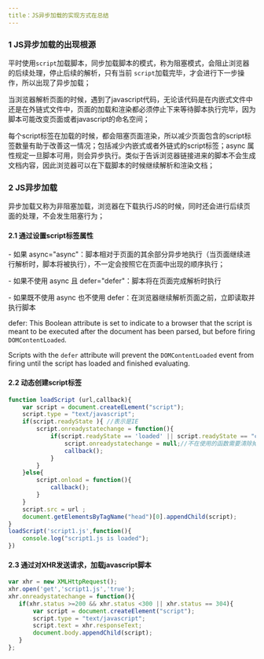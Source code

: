```yaml
---
title：JS异步加载的实现方式在总结
---
```


### 1 JS异步加载的出现根源

平时使用`script`加载脚本，同步加载脚本的模式，称为阻塞模式，会阻止浏览器的后续处理，停止后续的解析，只有当前 `script`加载完毕，才会进行下一步操作，所以出现了异步加载；

当浏览器解析页面的时候，遇到了javascript代码，无论该代码是在内嵌式文件中还是在外链式文件中，页面的加载和渲染都必须停止下来等待脚本执行完毕，因为脚本可能改变页面或者javascript的命名空间；

每个script标签在加载的时候，都会阻塞页面渲染，所以减少页面包含的script标签数量有助于改善这一情况；包括减少内嵌式或者外链式的script标签；async 属性规定一旦脚本可用，则会异步执行。类似于告诉浏览器链接进来的脚本不会生成文档内容，因此浏览器可以在下载脚本的时候继续解析和渲染文档；

### 2 JS异步加载

异步加载又称为非阻塞加载，浏览器在下载执行JS的时候，同时还会进行后续页面的处理，不会发生阻塞行为；

#### 2.1 通过设置script标签属性

\- 如果 async="async"：脚本相对于页面的其余部分异步地执行（当页面继续进行解析时，脚本将被执行），不一定会按照它在页面中出现的顺序执行； 

\- 如果不使用 async 且 defer="defer"：脚本将在页面完成解析时执行 

\- 如果既不使用 async 也不使用 defer：在浏览器继续解析页面之前，立即读取并执行脚本 

defer: This Boolean attribute is set to indicate to a browser that the script is meant to be executed after the document has been parsed, but before firing `DOMContentLoaded`.

Scripts with the `defer` attribute will prevent the `DOMContentLoaded` event from firing until the script has loaded and finished evaluating.

#### 2.2 动态创建script标签

```javascript
function loadScript (url,callback){
    var script = document.createELement("script");
    script.type = "text/javascript";
    if(script.readyState ){	//表示是IE
        script.onreadystatechange = function(){
            if(script.readyState == 'loaded' || script.readyState == "complete"){
                script.onreadystatechange = null;//不在使用的函数需要清除掉，减少对内存的占用
                callback();
            }
        }
    }else{
        script.onload = function(){
            callback();
        }
    }
    script.src = url ;
    document.getElementsByTagName("head")[0].appendChild(script);
}
loadScript('script1.js',function(){
    console.log("script1.js is loaded");
})
```

#### 2.3 通过对XHR发送请求，加载javascript脚本

 ```javascript
var xhr = new XMLHttpRequest();
xhr.open('get','script1.js','true');
xhr.onreadystatechange = function(){
    if(xhr.status >=200 && xhr.status <300 || xhr.status == 304){
        var script = document.createElement("script");
        script.type = "text/javascript";
        script.text = xhr.responseText;
        document.body.appendChild(script);
    }
};
 ```



